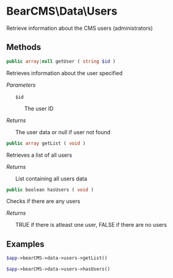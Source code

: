 # BearCMS\Data\Users
Retrieve information about the CMS users (administrators)

## Methods

```php
public array|null getUser ( string $id )
```

Retrieves information about the user specified

_Parameters_

&nbsp;&nbsp;&nbsp;&nbsp;&nbsp;&nbsp;`$id`

 &nbsp;&nbsp;&nbsp;&nbsp;&nbsp;&nbsp;&nbsp;&nbsp;&nbsp;&nbsp;&nbsp;&nbsp;The user ID

_Returns_

&nbsp;&nbsp;&nbsp;&nbsp;&nbsp;&nbsp;The user data or null if user not found

```php
public array getList ( void )
```

Retrieves a list of all users

_Returns_

&nbsp;&nbsp;&nbsp;&nbsp;&nbsp;&nbsp;List containing all users data

```php
public boolean hasUsers ( void )
```

Checks if there are any users

_Returns_

&nbsp;&nbsp;&nbsp;&nbsp;&nbsp;&nbsp;TRUE if there is atleast one user, FALSE if there are no users

## Examples

```php
$app->bearCMS->data->users->getList()
```

```php
$app->bearCMS->data->users->hasUsers()
```
